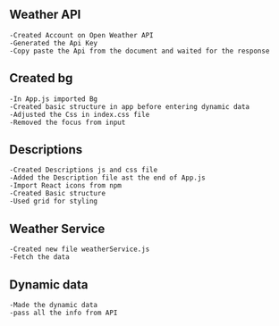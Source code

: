 ## Weather API
    -Created Account on Open Weather API
    -Generated the Api Key
    -Copy paste the Api from the document and waited for the response

## Created bg
    -In App.js imported Bg
    -Created basic structure in app before entering dynamic data
    -Adjusted the Css in index.css file
    -Removed the focus from input

## Descriptions
    -Created Descriptions js and css file
    -Added the Description file ast the end of App.js
    -Import React icons from npm
    -Created Basic structure 
    -Used grid for styling

## Weather Service
    -Created new file weatherService.js
    -Fetch the data

## Dynamic data
    -Made the dynamic data
    -pass all the info from API